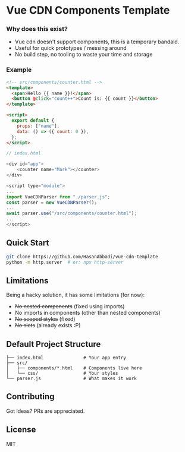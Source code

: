 # Vue CDN Components Template

### Why does this exist?

- Vue cdn doesn't support components, this is a temporary bandaid.
- Useful for quick prototypes / messing around
- No build step, no tooling to waste your time and storage

### Example

```html
<!-- src/components/counter.html -->
<template>
  <span>Hello {{ name }}!</span>
  <button @click="count++">Count is: {{ count }}</button>
</template>

<script>
  export default {
    props: ["name"],
    data: () => ({ count: 0 }),
  };
</script>
```

```js
// index.html

<div id="app">
    <counter name="Mark"></counter>
</div>

<script type="module">
...
import VueCDNParser from "./parser.js";
const parser = new VueCDNParser();
...
await parser.use("/src/components/counter.html");
...
</script>
```

## Quick Start

```bash
git clone https://github.com/HasanAbbadi/vue-cdn-template
python -m http.server  # or: npx http-server
```

## Limitations

Being a hacky solution, it has some limitations (for now):

- ~~No nested components~~ (fixed using imports)
- No imports in components (other than nested components)
- ~~No scoped styles~~ (fixed)
- ~~No slots~~ (already exists :P)

## Default Project Structure

```
├── index.html               # Your app entry
├── src/
│   ├── components/*.html    # Components live here
│   └── css/                 # Your styles
└── parser.js                # What makes it work
```

## Contributing

Got ideas? PRs are appreciated.

## License

MIT
